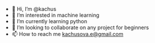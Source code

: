 - 👋 Hi, I’m @kachus
- 👀 I’m interested in machine learning
- 🌱 I’m currently learning python
- 💞️ I’m looking to collaborate on any project for beginners
- 📫 How to reach me kachusova.e@gmail.com

<!---
kachus/kachus is a ✨ special ✨ repository because its `README.md` (this file) appears on your GitHub profile.
You can click the Preview link to take a look at your changes.
--->
